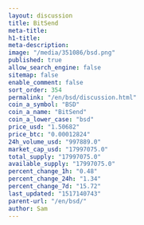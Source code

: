 ```yaml
---
layout: discussion
title: BitSend
meta-title: 
h1-title: 
meta-description: 
image: "/media/351086/bsd.png"
published: true
allow_search_engine: false
sitemap: false
enable_comment: false
sort_order: 354
permalink: "/en/bsd/discussion.html"
coin_a_symbol: "BSD"
coin_a_name: "BitSend"
coin_a_lower_case: "bsd"
price_usd: "1.50682"
price_btc: "0.00012824"
24h_volume_usd: "997889.0"
market_cap_usd: "17997075.0"
total_supply: "17997075.0"
available_supply: "17997075.0"
percent_change_1h: "0.48"
percent_change_24h: "1.34"
percent_change_7d: "15.72"
last_updated: "1517140743"
parent-url: "/en/bsd/"
author: Sam
---
```


